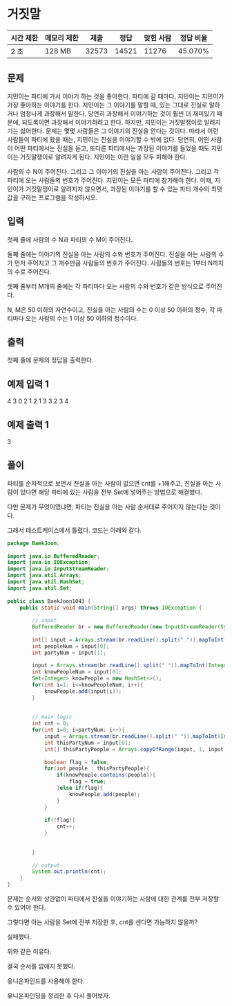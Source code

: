 # 거짓말

|시간 제한|메모리 제한|제출|정답|맞힌 사람|정답 비율|
|---|---|---|---|---|---|
|2 초|128 MB|32573|14521|11276|45.070%|

## 문제

지민이는 파티에 가서 이야기 하는 것을 좋아한다. 파티에 갈 때마다, 지민이는 지민이가 가장 좋아하는 이야기를 한다. 지민이는 그 이야기를 말할 때, 있는 그대로 진실로 말하거나 엄청나게 과장해서 말한다. 당연히 과장해서 이야기하는 것이 훨씬 더 재미있기 때문에, 되도록이면 과장해서 이야기하려고 한다. 하지만, 지민이는 거짓말쟁이로 알려지기는 싫어한다. 문제는 몇몇 사람들은 그 이야기의 진실을 안다는 것이다. 따라서 이런 사람들이 파티에 왔을 때는, 지민이는 진실을 이야기할 수 밖에 없다. 당연히, 어떤 사람이 어떤 파티에서는 진실을 듣고, 또다른 파티에서는 과장된 이야기를 들었을 때도 지민이는 거짓말쟁이로 알려지게 된다. 지민이는 이런 일을 모두 피해야 한다.

사람의 수 N이 주어진다. 그리고 그 이야기의 진실을 아는 사람이 주어진다. 그리고 각 파티에 오는 사람들의 번호가 주어진다. 지민이는 모든 파티에 참가해야 한다. 이때, 지민이가 거짓말쟁이로 알려지지 않으면서, 과장된 이야기를 할 수 있는 파티 개수의 최댓값을 구하는 프로그램을 작성하시오.

## 입력

첫째 줄에 사람의 수 N과 파티의 수 M이 주어진다.

둘째 줄에는 이야기의 진실을 아는 사람의 수와 번호가 주어진다. 진실을 아는 사람의 수가 먼저 주어지고 그 개수만큼 사람들의 번호가 주어진다. 사람들의 번호는 1부터 N까지의 수로 주어진다.

셋째 줄부터 M개의 줄에는 각 파티마다 오는 사람의 수와 번호가 같은 방식으로 주어진다.

N, M은 50 이하의 자연수이고, 진실을 아는 사람의 수는 0 이상 50 이하의 정수, 각 파티마다 오는 사람의 수는 1 이상 50 이하의 정수이다.

## 출력

첫째 줄에 문제의 정답을 출력한다.

## 예제 입력 1

4 3
0
2 1 2
1 3
3 2 3 4

## 예제 출력 1

3

## 풀이

파티를 순차적으로 보면서 진실을 아는 사람이 없으면 cnt를 +1해주고, 진실을 아는 사람이 있다면 해당 파티에 있는 사람을 전부 Set에 넣어주는 방법으로 해결했다.

다만 문제가 무엇이였냐면, 파티는 진실을 아는 사람 순서대로 주어지지 않는다는 것이다.

그래서 테스트케이스에서 틀렸다.
코드는 아래와 같다.

```java
package BaekJoon;  
  
import java.io.BufferedReader;  
import java.io.IOException;  
import java.io.InputStreamReader;  
import java.util.Arrays;  
import java.util.HashSet;  
import java.util.Set;  
  
public class BaekJoon1043 {  
    public static void main(String[] args) throws IOException {  
  
        // input  
        BufferedReader br = new BufferedReader(new InputStreamReader(System.in));  
  
        int[] input = Arrays.stream(br.readLine().split(" ")).mapToInt(Integer::parseInt).toArray();  
        int peopleNum = input[0];  
        int partyNum = input[1];  
  
        input = Arrays.stream(br.readLine().split(" ")).mapToInt(Integer::parseInt).toArray();  
        int knowPeopleNum = input[0];  
        Set<Integer> knowPeople = new HashSet<>();  
        for(int i=1; i<=knowPeopleNum; i++){  
            knowPeople.add(input[i]);  
        }  
  
  
        // main logic  
        int cnt = 0;  
        for(int i=0; i<partyNum; i++){  
            input = Arrays.stream(br.readLine().split(" ")).mapToInt(Integer::parseInt).toArray();  
            int thisPartyNum = input[0];  
            int[] thisPartyPeople = Arrays.copyOfRange(input, 1, input.length);  
  
            boolean flag = false;  
            for(int people : thisPartyPeople){  
                if(knowPeople.contains(people)){  
                    flag = true;  
                }else if(flag){  
                    knowPeople.add(people);  
                }  
            }  
  
            if(!flag){  
                cnt++;  
            }  
  
  
        }  
  
        // output  
        System.out.println(cnt);  
    }  
}
```

문제는 순서와 상관없이 파티에서 진실을 이야기하는 사람에 대한 관계를 전부 저장할 수 있어야 한다.

그렇다면 아는 사람을 Set에 전부 저장한 후, cnt를 센다면 가능하지 않을까?

실패했다.

위와 같은 이유다.

결국 순서를 없애지 못했다.

유니온파인드를 사용해야 한다.

유니온파인딩을 정리한 후 다시 풀어보자.
